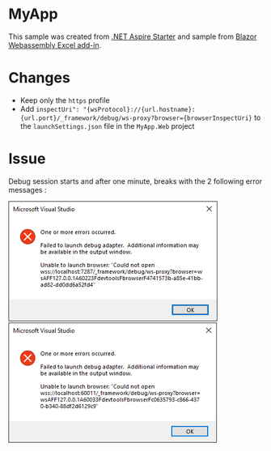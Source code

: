 # MyApp

This sample was created from [.NET Aspire Starter](https://learn.microsoft.com/en-us/dotnet/aspire/get-started/build-your-first-aspire-app?tabs=visual-studio) and sample from [Blazor Webassembly Excel add-in](https://github.com/OfficeDev/Office-Add-in-samples/tree/main/Samples/blazor-add-in/excel-blazor-add-in).

# Changes
- Keep only the ```https``` profile
- Add ```inspectUri": "{wsProtocol}://{url.hostname}:{url.port}/_framework/debug/ws-proxy?browser={browserInspectUri}``` to the ```launchSettings.json``` file in the ```MyApp.Web``` project

# Issue
Debug session starts and after one minute, breaks with the 2 following error messages :

![Error 1](error_1.png)
![Error 2](error_2.png)
